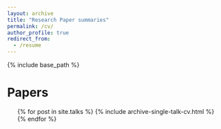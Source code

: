 ```yaml
---
layout: archive
title: "Research Paper summaries"
permalink: /cv/
author_profile: true
redirect_from:
  - /resume
---
```


{% include base_path %}

Papers
======
  <ul>{% for post in site.talks %}
    {% include archive-single-talk-cv.html %}
  {% endfor %}</ul>
  
